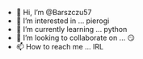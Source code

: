 - 👋 Hi, I’m @Barszczu57
- 👀 I’m interested in ... pierogi
- 🌱 I’m currently learning ... python
- 💞️ I’m looking to collaborate on ... 😏
- 📫 How to reach me ... IRL

<!---
Barszczu57/Barszczu57 is a ✨ special ✨ repository because its `README.md` (this file) appears on your GitHub profile.
You can click the Preview link to take a look at your changes.
--->
